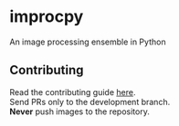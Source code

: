 improcpy
===

An image processing ensemble in Python

## Contributing
Read the contributing guide [here](https://github.com/ranveeraggarwal/improcpy/wiki/Contributing).    
Send PRs only to the development branch.    
**Never** push images to the repository.    
